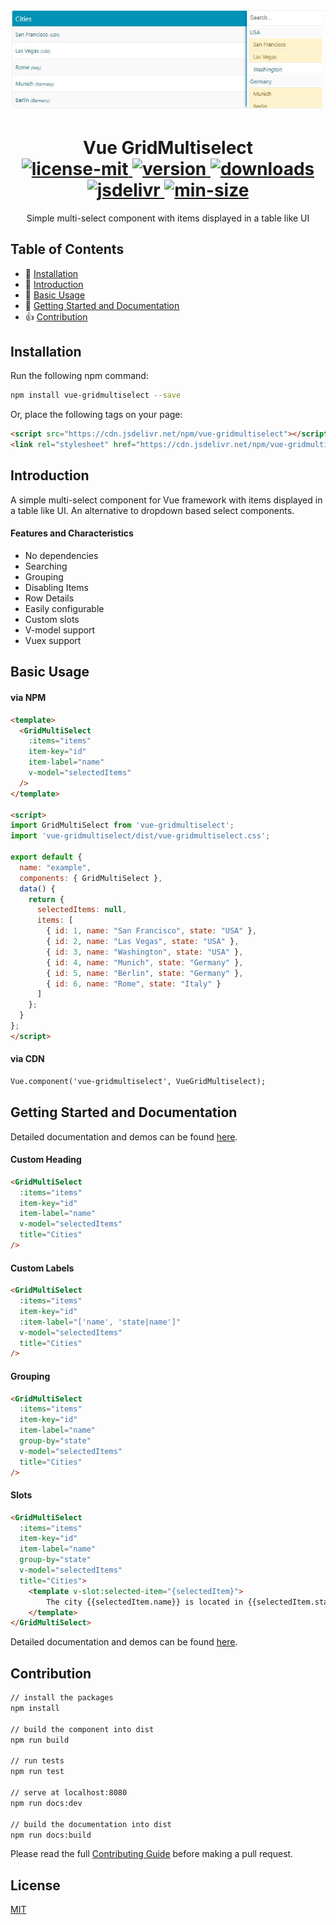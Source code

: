 <p align="center">
  <a href="https://github.com/ProticM/vue-gridmultiselect">
    <img src="https://raw.githubusercontent.com/ProticM/vue-gridmultiselect/master/cover-img.jpg" />
  </a>
  <h1 align="center">
    Vue GridMultiselect
   <br>
  <a href="https://www.npmjs.com/package/vue-gridmultiselect">
    <img src="https://img.shields.io/badge/License-MIT-brightgreen.svg" alt="license-mit" />
    </a>
    <a href="https://www.npmjs.com/package/vue-gridmultiselect">
    <img src="https://img.shields.io/npm/v/vue-gridmultiselect.svg?style=flat" alt="version" />
    </a>
    <a href="https://npmcharts.com/compare/vue-gridmultiselect?minimal=true">
    <img src="https://img.shields.io/npm/dt/vue-gridmultiselect.svg" alt="downloads" />
    </a>
    <a href="https://www.jsdelivr.com/package/npm/vue-gridmultiselect">
    <img src="https://data.jsdelivr.com/v1/package/npm/vue-gridmultiselect/badge?style=rounded" alt="jsdelivr" />
    </a>
    <a href="https://bundlephobia.com/result?p=vue-gridmultiselect">
    <img src="https://badgen.net/bundlephobia/min/vue-gridmultiselect" alt="min-size" />
    </a>
    </h1>
</p>
<p align="center">
Simple multi-select component with items displayed in a table like UI
</p>

## Table of Contents

- :hammer: [Installation](#installation)
- :loudspeaker: [Introduction](#introduction)
- :loudspeaker: [Basic Usage](#basic-usage)
- :book: [Getting Started and Documentation](#getting-started-and-documentation)
- :thumbsup: [Contribution](#contribution)

## Installation

Run the following npm command:
```bash
npm install vue-gridmultiselect --save
```
Or, place the following tags on your page:
```html
<script src="https://cdn.jsdelivr.net/npm/vue-gridmultiselect"></script>
<link rel="stylesheet" href="https://cdn.jsdelivr.net/npm/vue-gridmultiselect/dist/vue-gridmultiselect.css">
```

## Introduction

A simple multi-select component for Vue framework with items displayed in a table like UI. An alternative to dropdown based select components.

#### Features and Characteristics

- No dependencies
- Searching
- Grouping
- Disabling Items
- Row Details
- Easily configurable
- Custom slots
- V-model support
- Vuex support

## Basic Usage

#### via NPM

```html
<template>
  <GridMultiSelect 
    :items="items" 
    item-key="id" 
    item-label="name" 
    v-model="selectedItems" 
  />
</template>

<script>
import GridMultiSelect from 'vue-gridmultiselect';
import 'vue-gridmultiselect/dist/vue-gridmultiselect.css';

export default {
  name: "example",
  components: { GridMultiSelect },
  data() {
    return {
      selectedItems: null,
      items: [
        { id: 1, name: "San Francisco", state: "USA" },
        { id: 2, name: "Las Vegas", state: "USA" },
        { id: 3, name: "Washington", state: "USA" },
        { id: 4, name: "Munich", state: "Germany" },
        { id: 5, name: "Berlin", state: "Germany" },
        { id: 6, name: "Rome", state: "Italy" }
      ]
    };
  }
};
</script>
```
#### via CDN

```html
Vue.component('vue-gridmultiselect', VueGridMultiselect);
```

## Getting Started and Documentation

Detailed documentation and demos can be found [here](https://proticm.github.io/vue-gridmultiselect/).

#### Custom Heading

```html
<GridMultiSelect 
  :items="items" 
  item-key="id" 
  item-label="name" 
  v-model="selectedItems" 
  title="Cities"
/>
```

#### Custom Labels

```html
<GridMultiSelect 
  :items="items" 
  item-key="id" 
  :item-label="['name', 'state|name']"
  v-model="selectedItems" 
  title="Cities" 
/>
```

#### Grouping

```html
<GridMultiSelect 
  :items="items" 
  item-key="id" 
  item-label="name" 
  group-by="state"
  v-model="selectedItems" 
  title="Cities" 
/>
```
#### Slots

```html
<GridMultiSelect
  :items="items"
  item-key="id"
  item-label="name"
  group-by="state"
  v-model="selectedItems"
  title="Cities">
    <template v-slot:selected-item="{selectedItem}">
        The city {{selectedItem.name}} is located in {{selectedItem.state}}
    </template>
</GridMultiSelect>
```
Detailed documentation and demos can be found [here](https://proticm.github.io/vue-gridmultiselect/).

## Contribution

```bash
// install the packages
npm install

// build the component into dist
npm run build

// run tests
npm run test

// serve at localhost:8080
npm run docs:dev

// build the documentation into dist
npm run docs:build
```

Please read the full [Contributing Guide](https://github.com/ProticM/vue-gridmultiselect/blob/master/CONTRIBUTING.md) before making a pull request.

## License

[MIT](https://github.com/ProticM/vue-gridmultiselect/blob/master/LICENSE)
